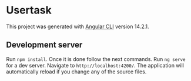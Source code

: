 # Usertask

This project was generated with [Angular CLI](https://github.com/angular/angular-cli) version 14.2.1.

## Development server
Run `npm install`. Once it is done follow the next commands. 
Run `ng serve` for a dev server. Navigate to `http://localhost:4200/`. The application will automatically reload if you change any of the source files.
